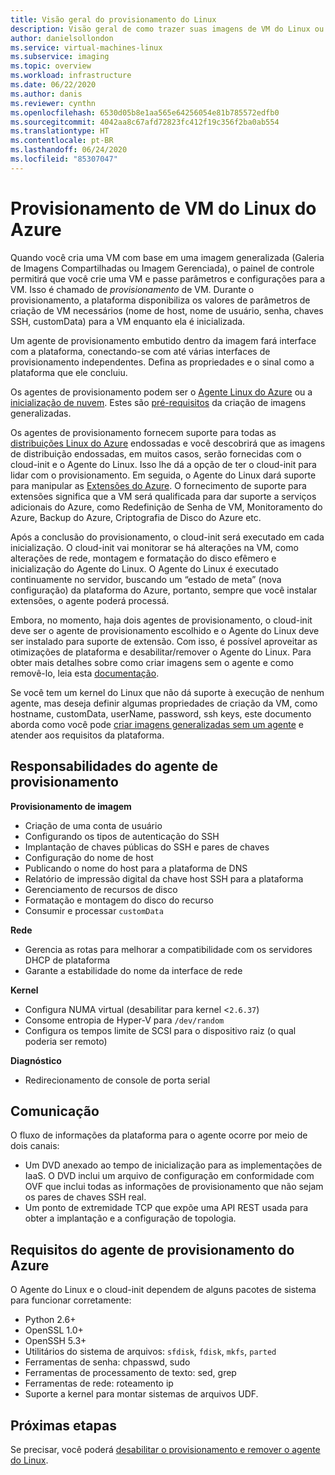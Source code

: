 ```yaml
---
title: Visão geral do provisionamento do Linux
description: Visão geral de como trazer suas imagens de VM do Linux ou criar imagens para serem usadas no Azure.
author: danielsollondon
ms.service: virtual-machines-linux
ms.subservice: imaging
ms.topic: overview
ms.workload: infrastructure
ms.date: 06/22/2020
ms.author: danis
ms.reviewer: cynthn
ms.openlocfilehash: 6530d05b8e1aa565e64256054e81b785572edfb0
ms.sourcegitcommit: 4042aa8c67afd72823fc412f19c356f2ba0ab554
ms.translationtype: HT
ms.contentlocale: pt-BR
ms.lasthandoff: 06/24/2020
ms.locfileid: "85307047"
---
```

# <a name="azure-linux-vm-provisioning"></a>Provisionamento de VM do Linux do Azure
Quando você cria uma VM com base em uma imagem generalizada (Galeria de Imagens Compartilhadas ou Imagem Gerenciada), o painel de controle permitirá que você crie uma VM e passe parâmetros e configurações para a VM. Isso é chamado de *provisionamento* de VM. Durante o provisionamento, a plataforma disponibiliza os valores de parâmetros de criação de VM necessários (nome de host, nome de usuário, senha, chaves SSH, customData) para a VM enquanto ela é inicializada. 

Um agente de provisionamento embutido dentro da imagem fará interface com a plataforma, conectando-se com até várias interfaces de provisionamento independentes. Defina as propriedades e o sinal como a plataforma que ele concluiu. 

Os agentes de provisionamento podem ser o [Agente Linux do Azure](https://docs.microsoft.com/azure/virtual-machines/extensions/agent-linux) ou a [inicialização de nuvem](https://docs.microsoft.com/azure/virtual-machines/linux/using-cloud-init). Estes são [pré-requisitos](create-upload-generic.md) da criação de imagens generalizadas.

Os agentes de provisionamento fornecem suporte para todas as [distribuições Linux do Azure](https://docs.microsoft.com/azure/virtual-machines/linux/endorsed-distros) endossadas e você descobrirá que as imagens de distribuição endossadas, em muitos casos, serão fornecidas com o cloud-init e o Agente do Linux. Isso lhe dá a opção de ter o cloud-init para lidar com o provisionamento. Em seguida, o Agente do Linux dará suporte para manipular as [Extensões do Azure](https://docs.microsoft.com/azure/virtual-machines/extensions/features-windows). O fornecimento de suporte para extensões significa que a VM será qualificada para dar suporte a serviços adicionais do Azure, como Redefinição de Senha de VM, Monitoramento do Azure, Backup do Azure, Criptografia de Disco do Azure etc.

Após a conclusão do provisionamento, o cloud-init será executado em cada inicialização. O cloud-init vai monitorar se há alterações na VM, como alterações de rede, montagem e formatação do disco efêmero e inicialização do Agente do Linux. O Agente do Linux é executado continuamente no servidor, buscando um “estado de meta” (nova configuração) da plataforma do Azure, portanto, sempre que você instalar extensões, o agente poderá processá.

Embora, no momento, haja dois agentes de provisionamento, o cloud-init deve ser o agente de provisionamento escolhido e o Agente do Linux deve ser instalado para suporte de extensão. Com isso, é possível aproveitar as otimizações de plataforma e desabilitar/remover o Agente do Linux. Para obter mais detalhes sobre como criar imagens sem o agente e como removê-lo, leia esta [documentação](disable-provisioning.md).

Se você tem um kernel do Linux que não dá suporte à execução de nenhum agente, mas deseja definir algumas propriedades de criação da VM, como hostname, customData, userName, password, ssh keys, este documento aborda como você pode [criar imagens generalizadas sem um agente](no-agent.md) e atender aos requisitos da plataforma.


## <a name="provisioning-agent-responsibilities"></a>Responsabilidades do agente de provisionamento

**Provisionamento de imagem**
  
- Criação de uma conta de usuário
- Configurando os tipos de autenticação do SSH
- Implantação de chaves públicas do SSH e pares de chaves
- Configuração do nome de host
- Publicando o nome do host para a plataforma de DNS
- Relatório de impressão digital da chave host SSH para a plataforma
- Gerenciamento de recursos de disco
- Formatação e montagem do disco do recurso
- Consumir e processar `customData`
 
**Rede**
  
- Gerencia as rotas para melhorar a compatibilidade com os servidores DHCP de plataforma
- Garante a estabilidade do nome da interface de rede

**Kernel**
  
- Configura NUMA virtual (desabilitar para kernel <`2.6.37`)
- Consome entropia de Hyper-V para `/dev/random`
- Configura os tempos limite de SCSI para o dispositivo raiz (o qual poderia ser remoto)

**Diagnóstico**
  
- Redirecionamento de console de porta serial

## <a name="communication"></a>Comunicação
O fluxo de informações da plataforma para o agente ocorre por meio de dois canais:

- Um DVD anexado ao tempo de inicialização para as implementações de IaaS. O DVD inclui um arquivo de configuração em conformidade com OVF que inclui todas as informações de provisionamento que não sejam os pares de chaves SSH real.
- Um ponto de extremidade TCP que expõe uma API REST usada para obter a implantação e a configuração de topologia.


## <a name="azure-provisioning-agent-requirements"></a>Requisitos do agente de provisionamento do Azure
O Agente do Linux e o cloud-init dependem de alguns pacotes de sistema para funcionar corretamente:
- Python 2.6+
- OpenSSL 1.0+
- OpenSSH 5.3+
- Utilitários do sistema de arquivos: `sfdisk`, `fdisk`, `mkfs`, `parted`
- Ferramentas de senha: chpasswd, sudo
- Ferramentas de processamento de texto: sed, grep
- Ferramentas de rede: roteamento ip
- Suporte a kernel para montar sistemas de arquivos UDF.

## <a name="next-steps"></a>Próximas etapas

Se precisar, você poderá [desabilitar o provisionamento e remover o agente do Linux](disable-provisioning.md).
